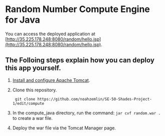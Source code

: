 ﻿# Random Number Compute Engine for Java

You can access the deployed application at [http://35.225.178.248:8080/random/hello.jsp](http://35.225.178.248:8080/random/hello.jsp).

## The Folloing steps explain how you can deploy this app yourself.

1.  [Install and configure Apache Tomcat](http://tomcat.apache.org/).

1. Clone this repository.
        
        git clone https://github.com/noahzemlin/SE-50-Shades-Project-1/edit/compute

1.  In the compute_java directory, run the command: ```jar cvf random.war .``` to create a war file.

1.  Deploy the war file via the Tomcat Manager page.
